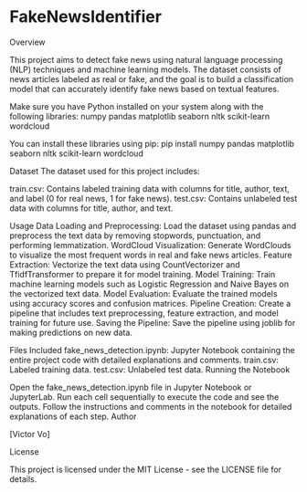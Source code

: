 # FakeNewsIdentifier

Overview

This project aims to detect fake news using natural language processing (NLP) techniques and machine learning models. The dataset consists of news articles labeled as real or fake, and the goal is to build a classification model that can accurately identify fake news based on textual features.


Make sure you have Python installed on your system along with the following libraries:
numpy
pandas
matplotlib
seaborn
nltk
scikit-learn
wordcloud

You can install these libraries using pip:
pip install numpy pandas matplotlib seaborn nltk scikit-learn wordcloud

Dataset
The dataset used for this project includes:

train.csv: Contains labeled training data with columns for title, author, text, and label (0 for real news, 1 for fake news).
test.csv: Contains unlabeled test data with columns for title, author, and text.

Usage
Data Loading and Preprocessing: Load the dataset using pandas and preprocess the text data by removing stopwords, punctuation, and performing lemmatization.
WordCloud Visualization: Generate WordClouds to visualize the most frequent words in real and fake news articles.
Feature Extraction: Vectorize the text data using CountVectorizer and TfidfTransformer to prepare it for model training.
Model Training: Train machine learning models such as Logistic Regression and Naive Bayes on the vectorized text data.
Model Evaluation: Evaluate the trained models using accuracy scores and confusion matrices.
Pipeline Creation: Create a pipeline that includes text preprocessing, feature extraction, and model training for future use.
Saving the Pipeline: Save the pipeline using joblib for making predictions on new data.

Files Included
fake_news_detection.ipynb: Jupyter Notebook containing the entire project code with detailed explanations and comments.
train.csv: Labeled training data.
test.csv: Unlabeled test data.
Running the Notebook

Open the fake_news_detection.ipynb file in Jupyter Notebook or JupyterLab.
Run each cell sequentially to execute the code and see the outputs.
Follow the instructions and comments in the notebook for detailed explanations of each step.
Author

[Victor Vo]

License

This project is licensed under the MIT License - see the LICENSE file for details.
